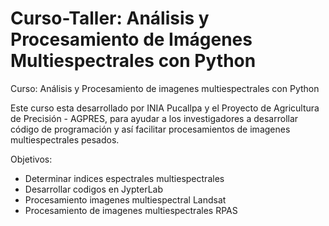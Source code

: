 # Curso-Taller:  Análisis y Procesamiento de Imágenes Multiespectrales con Python
Curso: Análisis y Procesamiento de imagenes multiespectrales con Python

Este curso esta desarrollado por INIA Pucallpa y el Proyecto de Agricultura de Precisión - AGPRES, para ayudar a los investigadores a desarrollar código de programación y así facilitar procesamientos de imagenes multiespectrales pesados.

Objetivos: 
* Determinar indices espectrales multiespectrales
* Desarrollar codigos en JypterLab
* Procesamiento imagenes multiespectral Landsat
* Procesamiento de imagenes multiespectrales RPAS
